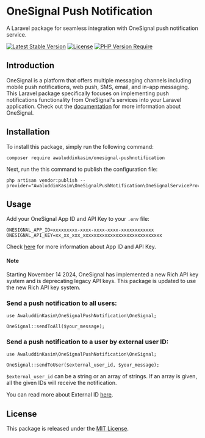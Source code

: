 
# OneSignal Push Notification
A Laravel package for seamless integration with OneSignal push notification service.

[![Latest Stable Version](https://poser.pugx.org/awaluddinkasim/onesignal-pushnotification/v)](https://packagist.org/packages/awaluddinkasim/onesignal-pushnotification) [![License](https://poser.pugx.org/awaluddinkasim/onesignal-pushnotification/license)](https://github.com/awaluddinkasim/onesignal-pushnotification/blob/main/LICENSE.md) [![PHP Version Require](https://poser.pugx.org/awaluddinkasim/onesignal-pushnotification/require/php)](https://packagist.org/packages/awaluddinkasim/onesignal-pushnotification)

## Introduction
OneSignal is a platform that offers multiple messaging channels including mobile push notifications, web push, SMS, email, and in-app messaging. This Laravel package specifically focuses on implementing push notifications functionality from OneSignal's services into your Laravel application. Check out the [documentation](https://documentation.onesignal.com/docs) for more information about OneSignal.

## Installation
To install this package, simply run the following command:

    composer require awaluddinkasim/onesignal-pushnotification
 
Next, run the this command to publish the configuration file:

    php artisan vendor:publish --provider="AwaluddinKasim\OneSignalPushNotification\OneSignalServiceProvider"

## Usage
Add your OneSignal App ID and API Key to your `.env` file:

    ONESIGNAL_APP_ID=xxxxxxxxx-xxxx-xxxx-xxxx-xxxxxxxxxxxx
    ONESIGNAL_API_KEY=xx_xx_xxx_xxxxxxxxxxxxxxxxxxxxxxxxxxxxx

Check [here](https://documentation.onesignal.com/docs/keys-and-ids#app-id) for more information about App ID and API Key.

#### Note
Starting November 14 2024, OneSignal has implemented a new Rich API key system and is deprecating legacy API keys. This package is updated to use the new Rich API key system.

### Send a push notification to all users:

    use AwaluddinKasim\OneSignalPushNotification\OneSignal;
    
    OneSignal::sendToAll($your_message); 

### Send a push notification to a user by external user ID:

    use AwaluddinKasim\OneSignalPushNotification\OneSignal;
    
    OneSignal::sendToUser($external_user_id, $your_message);

`$external_user_id` can be a string or an array of strings. If an array is given, all the given IDs will receive the notification.

You can read more about External ID [here](https://documentation.onesignal.com/docs/users#external-id).

## License
This package is released under the [MIT License](https://github.com/awaluddinkasim/onesignal-pushnotification/blob/main/LICENSE.md).